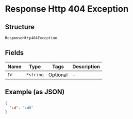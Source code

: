 
# Response Http 404 Exception

## Structure

`ResponseHttp404Exception`

## Fields

| Name | Type | Tags | Description |
|  --- | --- | --- | --- |
| `Id` | `*string` | Optional | - |

## Example (as JSON)

```json
{
  "id": "id0"
}
```

